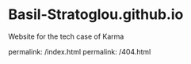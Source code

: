 # Basil-Stratoglou.github.io
Website for the tech case of Karma

permalink: /index.html
permalink: /404.html
